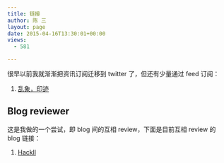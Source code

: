 ```yaml
---
title: 链接
author: 陈 三
layout: page
date: 2015-04-16T13:30:01+00:00
views:
  - 581

---
```

很早以前我就渐渐把资讯订阅迁移到 twitter 了，但还有少量通过 feed 订阅：

  1. [乱象，印迹][1]

## Blog reviewer

这是我做的一个尝试，即 blog 间的互相 review，下面是目前互相 review 的 blog 链接：

  1. [Hackll][2]

 [1]: http://www.luanxiang.org/blog/
 [2]: http://hackll.com/